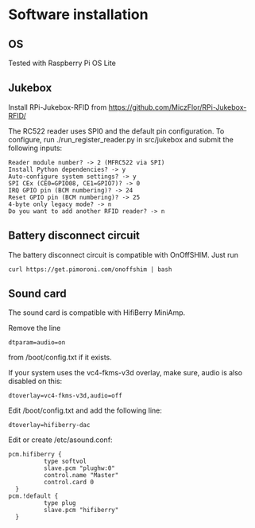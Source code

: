 
# Software installation

## OS

Tested with Raspberry Pi OS Lite

## Jukebox

Install RPi-Jukebox-RFID from https://github.com/MiczFlor/RPi-Jukebox-RFID/

The RC522 reader uses SPI0 and the default pin configuration. To configure, run ./run_register_reader.py in src/jukebox and submit the following inputs:

	Reader module number? -> 2 (MFRC522 via SPI)
	Install Python dependencies? -> y
	Auto-configure system settings? -> y
	SPI CEx (CE0=GPIO08, CE1=GPIO7)? -> 0
	IRQ GPIO pin (BCM numbering)? -> 24
	Reset GPIO pin (BCM numbering)? -> 25
	4-byte only legacy mode? -> n
	Do you want to add another RFID reader? -> n
	


## Battery disconnect circuit

The battery disconnect circuit is compatible with OnOffSHIM. Just run 
	
	curl https://get.pimoroni.com/onoffshim | bash

## Sound card
	
The sound card is compatible with HifiBerry MiniAmp. 

Remove the line

	dtparam=audio=on

from /boot/config.txt if it exists.

If your system uses the vc4-fkms-v3d overlay, make sure, audio is also disabled on this:

	dtoverlay=vc4-fkms-v3d,audio=off

Edit /boot/config.txt and add the following line:

	dtoverlay=hifiberry-dac

Edit or create /etc/asound.conf:

	pcm.hifiberry {
			  type softvol
			  slave.pcm "plughw:0"
			  control.name "Master"
			  control.card 0
	  } 
	pcm.!default {
			  type plug
			  slave.pcm "hifiberry"
	  }